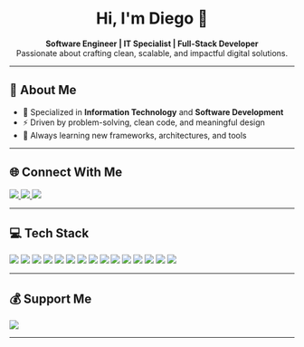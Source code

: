<!-- Dark & Minimal GitHub Profile README -->

<h1 align="center">Hi, I'm Diego 👋</h1>
<p align="center">
  <b>Software Engineer | IT Specialist | Full-Stack Developer</b><br>
  Passionate about crafting clean, scalable, and impactful digital solutions.
</p>

---

## 🖤 About Me
- 🎯 Specialized in **Information Technology** and **Software Development**
- ⚡ Driven by problem-solving, clean code, and meaningful design
- 🌱 Always learning new frameworks, architectures, and tools

---

## 🌐 Connect With Me
<p align="left">
  <a href="https://www.instagram.com/d.avlb" target="_blank">
    <img src="https://img.shields.io/badge/Instagram-0D1117?style=for-the-badge&logo=instagram&logoColor=E4405F">
  </a>
  <a href="https://www.linkedin.com/in/diego-ávila-barrios-947292252" target="_blank">
    <img src="https://img.shields.io/badge/LinkedIn-0D1117?style=for-the-badge&logo=linkedin&logoColor=0A66C2">
  </a>
  <a href="mailto:dabgodbusiness@gmail.com">
    <img src="https://img.shields.io/badge/Email-0D1117?style=for-the-badge&logo=gmail&logoColor=D14836">
  </a>
</p>

---

## 💻 Tech Stack
<p align="left">
  <img src="https://img.shields.io/badge/HTML5-0D1117?style=for-the-badge&logo=html5&logoColor=E34F26">
  <img src="https://img.shields.io/badge/CSS3-0D1117?style=for-the-badge&logo=css3&logoColor=1572B6">
  <img src="https://img.shields.io/badge/JavaScript-0D1117?style=for-the-badge&logo=javascript&logoColor=F7DF1E">
  <img src="https://img.shields.io/badge/TypeScript-0D1117?style=for-the-badge&logo=typescript&logoColor=3178C6">
  <img src="https://img.shields.io/badge/PHP-0D1117?style=for-the-badge&logo=php&logoColor=777BB4">
  <img src="https://img.shields.io/badge/Python-0D1117?style=for-the-badge&logo=python&logoColor=3776AB">
  <img src="https://img.shields.io/badge/Node.js-0D1117?style=for-the-badge&logo=node.js&logoColor=339933">
  <img src="https://img.shields.io/badge/Laravel-0D1117?style=for-the-badge&logo=laravel&logoColor=FF2D20">
  <img src="https://img.shields.io/badge/Angular-0D1117?style=for-the-badge&logo=angular&logoColor=DD0031">
  <img src="https://img.shields.io/badge/React-0D1117?style=for-the-badge&logo=react&logoColor=61DAFB">
  <img src="https://img.shields.io/badge/Vue.js-0D1117?style=for-the-badge&logo=vue.js&logoColor=4FC08D">
  <img src="https://img.shields.io/badge/Firebase-0D1117?style=for-the-badge&logo=firebase&logoColor=FFCA28">
  <img src="https://img.shields.io/badge/MySQL-0D1117?style=for-the-badge&logo=mysql&logoColor=4479A1">
  <img src="https://img.shields.io/badge/MongoDB-0D1117?style=for-the-badge&logo=mongodb&logoColor=4EA94B">
  <img src="https://img.shields.io/badge/PostgreSQL-0D1117?style=for-the-badge&logo=postgresql&logoColor=316192">
</p>

---

## 💰 Support Me
<p>
  <a href="https://paypal.me/@DIIEGOTL" target="_blank">
    <img src="https://img.shields.io/badge/PayPal-0D1117?style=for-the-badge&logo=paypal&logoColor=00457C">
  </a>
</p>

---
